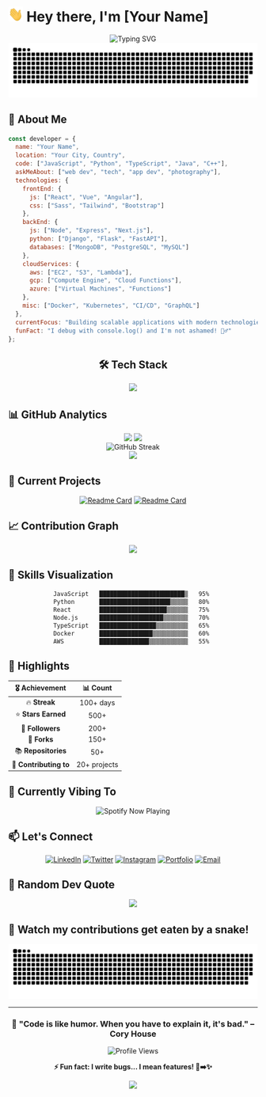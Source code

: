 # <img src="https://raw.githubusercontent.com/ABSphreak/ABSphreak/master/gifs/Hi.gif" width="30px" height="30px"> Hey there, I'm [Your Name]

<div align="center">
  <img src="https://readme-typing-svg.herokuapp.com?font=Fira+Code&size=32&duration=2800&pause=2000&color=A9FEF7&center=true&vCenter=true&width=940&lines=Full+Stack+Developer;Open+Source+Enthusiast;Problem+Solver;Always+Learning+New+Things" alt="Typing SVG" />
</div>

<div align="center">
  <img src="https://github.com/1999AZZAR/1999AZZAR/blob/readme/resources/img/grid-snake.svg" alt="snake animation" />
</div>

## 🚀 About Me

```javascript
const developer = {
  name: "Your Name",
  location: "Your City, Country",
  code: ["JavaScript", "Python", "TypeScript", "Java", "C++"],
  askMeAbout: ["web dev", "tech", "app dev", "photography"],
  technologies: {
    frontEnd: {
      js: ["React", "Vue", "Angular"],
      css: ["Sass", "Tailwind", "Bootstrap"]
    },
    backEnd: {
      js: ["Node", "Express", "Next.js"],
      python: ["Django", "Flask", "FastAPI"],
      databases: ["MongoDB", "PostgreSQL", "MySQL"]
    },
    cloudServices: {
      aws: ["EC2", "S3", "Lambda"],
      gcp: ["Compute Engine", "Cloud Functions"],
      azure: ["Virtual Machines", "Functions"]
    },
    misc: ["Docker", "Kubernetes", "CI/CD", "GraphQL"]
  },
  currentFocus: "Building scalable applications with modern technologies",
  funFact: "I debug with console.log() and I'm not ashamed! 🤷‍♂️"
};
```

<div align="center">

## 🛠️ Tech Stack

<img src="https://skillicons.dev/icons?i=js,html,css,react,vue,angular,nodejs,python,java,cpp,typescript,php,mysql,mongodb,postgresql,aws,gcp,azure,docker,kubernetes,git,github,vscode,figma,photoshop&perline=8" />

</div>

## 📊 GitHub Analytics

<div align="center">
  <img height="180em" src="https://github-readme-stats.vercel.app/api?username=yourusername&show_icons=true&theme=tokyonight&include_all_commits=true&count_private=true"/>
  <img height="180em" src="https://github-readme-stats.vercel.app/api/top-langs/?username=yourusername&layout=compact&langs_count=8&theme=tokyonight"/>
</div>

<div align="center">
  <img src="https://github-readme-streak-stats.herokuapp.com/?user=yourusername&theme=tokyonight" alt="GitHub Streak" />
</div>

<div align="center">
  <img src="https://github-profile-trophy.vercel.app/?username=yourusername&theme=tokyonight&no-frame=false&no-bg=false&margin-w=4&row=1" />
</div>

## 🎯 Current Projects

<div align="center">

[![Readme Card](https://github-readme-stats.vercel.app/api/pin/?username=yourusername&repo=project1&theme=tokyonight)](https://github.com/yourusername/project1)
[![Readme Card](https://github-readme-stats.vercel.app/api/pin/?username=yourusername&repo=project2&theme=tokyonight)](https://github.com/yourusername/project2)

</div>

## 📈 Contribution Graph

<div align="center">
  <img src="https://github-readme-activity-graph.vercel.app/graph?username=yourusername&theme=tokyo-night&bg_color=1a1b27&color=628fdb&line=628fdb&point=ffffff&area=true&hide_border=true" />
</div>

## 🎨 Skills Visualization

<div align="center">

```text
JavaScript   ████████████████████████▒   95% 
Python       ████████████████████▒▒▒▒▒   80% 
React        ███████████████████▒▒▒▒▒▒   75% 
Node.js      ██████████████████▒▒▒▒▒▒▒   70% 
TypeScript   ████████████████▒▒▒▒▒▒▒▒▒   65% 
Docker       ███████████████▒▒▒▒▒▒▒▒▒▒   60% 
AWS          ██████████████▒▒▒▒▒▒▒▒▒▒▒   55% 
```

</div>

## 🌟 Highlights

<div align="center">

| 🎖️ **Achievement** | 📊 **Count** |
|:---:|:---:|
| 🔥 **Streak** | 100+ days |
| ⭐ **Stars Earned** | 500+ |
| 👥 **Followers** | 200+ |
| 🍴 **Forks** | 150+ |
| 📚 **Repositories** | 50+ |
| 🤝 **Contributing to** | 20+ projects |

</div>

## 🎵 Currently Vibing To
<div align="center">
  <img src="https://spotify-github-profile.vercel.app/api/spotify?background_color=1a1b27&border_color=628fdb" alt="Spotify Now Playing" />
</div>

## 📫 Let's Connect

<div align="center">

[![LinkedIn](https://img.shields.io/badge/LinkedIn-0077B5?style=for-the-badge&logo=linkedin&logoColor=white)](https://linkedin.com/in/yourprofile)
[![Twitter](https://img.shields.io/badge/Twitter-1DA1F2?style=for-the-badge&logo=twitter&logoColor=white)](https://twitter.com/yourhandle)
[![Instagram](https://img.shields.io/badge/Instagram-E4405F?style=for-the-badge&logo=instagram&logoColor=white)](https://instagram.com/yourhandle)
[![Portfolio](https://img.shields.io/badge/Portfolio-FF5722?style=for-the-badge&logo=todoist&logoColor=white)](https://yourportfolio.com)
[![Email](https://img.shields.io/badge/Email-D14836?style=for-the-badge&logo=gmail&logoColor=white)](mailto:your.email@gmail.com)

</div>

## 💭 Random Dev Quote
<div align="center">
  <img src="https://quotes-github-readme.vercel.app/api?type=horizontal&theme=tokyonight" />
</div>

## 🐍 Watch my contributions get eaten by a snake!
<div align="center">
  <img src="https://raw.githubusercontent.com/platane/platane/output/github-contribution-grid-snake-dark.svg" alt="Snake animation" />
</div>

---

<div align="center">

### 🎯 "Code is like humor. When you have to explain it, it's bad." – Cory House

<img src="https://komarev.com/ghpvc/?username=yourusername&label=Profile%20Views&color=628fdb&style=flat-square" alt="Profile Views" />

**⚡ Fun fact: I write bugs... I mean features! 🐛➡️✨**

</div>

<div align="center">
  <img src="https://capsule-render.vercel.app/api?type=waving&color=628fdb&height=100&section=footer&animation=fadeIn" />
</div>
